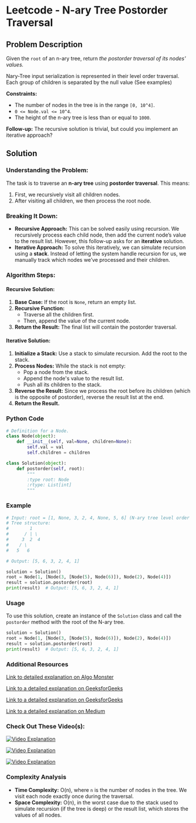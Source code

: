 # Leetcode - N-ary Tree Postorder Traversal

## Problem Description

Given the `root` of an n-ary tree, return _the postorder traversal of its nodes' values._

Nary-Tree input serialization is represented in their level order traversal. Each group of children is separated by the null value (See examples)

**Constraints:**

- The number of nodes in the tree is in the range `[0, 10^4]`.
- `0 <= Node.val <= 10^4`.
- The height of the n-ary tree is less than or equal to `1000`.

**Follow-up:** The recursive solution is trivial, but could you implement an iterative approach?

## Solution

### Understanding the Problem:

The task is to traverse an **n-ary tree** using **postorder traversal**. This means:

1. First, we recursively visit all children nodes.
2. After visiting all children, we then process the root node.

### Breaking It Down:

- **Recursive Approach:** This can be solved easily using recursion. We recursively process each child node, then add the current node’s value to the result list. However, this follow-up asks for an **iterative** solution.
- **Iterative Approach:** To solve this iteratively, we can simulate recursion using a **stack**. Instead of letting the system handle recursion for us, we manually track which nodes we’ve processed and their children.

### Algorithm Steps:

#### Recursive Solution:

1. **Base Case:** If the root is `None`, return an empty list.
2. **Recursive Function:**
   - Traverse all the children first.
   - Then, append the value of the current node.
3. **Return the Result:** The final list will contain the postorder traversal.

#### Iterative Solution:

1. **Initialize a Stack:** Use a stack to simulate recursion. Add the root to the stack.
2. **Process Nodes:** While the stack is not empty:
   - Pop a node from the stack.
   - Append the node's value to the result list.
   - Push all its children to the stack.
3. **Reverse the Result:** Since we process the root before its children (which is the opposite of postorder), reverse the result list at the end.
4. **Return the Result.**

### Python Code

```python
# Definition for a Node.
class Node(object):
    def __init__(self, val=None, children=None):
        self.val = val
        self.children = children

class Solution(object):
    def postorder(self, root):
        """
        :type root: Node
        :rtype: List[int]
        """

```

### Example

```python
# Input: root = [1, None, 3, 2, 4, None, 5, 6] (N-ary tree level order representation)
# Tree structure:
#        1
#      / | \
#     3  2  4
#    / \
#   5   6

# Output: [5, 6, 3, 2, 4, 1]

solution = Solution()
root = Node(1, [Node(3, [Node(5), Node(6)]), Node(2), Node(4)])
result = solution.postorder(root)
print(result)  # Output: [5, 6, 3, 2, 4, 1]
```

### Usage

To use this solution, create an instance of the `Solution` class and call the `postorder` method with the root of the N-ary tree.

```python
solution = Solution()
root = Node(1, [Node(3, [Node(5), Node(6)]), Node(2), Node(4)])
result = solution.postorder(root)
print(result)  # Output: [5, 6, 3, 2, 4, 1]
```

### Additional Resources

[Link to detailed explanation on Algo Monster](https://algo.monster/liteproblems/590)

[Link to a detailed explanation on GeeksforGeeks](https://www.geeksforgeeks.org/construct-a-complete-n-ary-tree-from-given-postorder-traversal/)

[Link to a detailed explanation on GeeksforGeeks](https://www.geeksforgeeks.org/iterative-postorder-traversal-of-n-ary-tree/)

[Link to a detailed explanation on Medium](https://medium.com/@snehakweera77/590-n-ary-tree-postorder-traversal-972b3ce70cdf)

### Check Out These Video(s):

[![Video Explanation](https://img.youtube.com/vi/vnhlZ4bhEzo/mqdefault.jpg)](https://youtu.be/vnhlZ4bhEzo)

[![Video Explanation](https://img.youtube.com/vi/DAIN1ZzvFeA/mqdefault.jpg)](https://youtu.be/DAIN1ZzvFeA)

[![Video Explanation](https://img.youtube.com/vi/GMUI91_pDmM/mqdefault.jpg)](https://youtu.be/GMUI91_pDmM)

### Complexity Analysis

- **Time Complexity:** O(n), where `n` is the number of nodes in the tree. We visit each node exactly once during the traversal.
- **Space Complexity:** O(n), in the worst case due to the stack used to simulate recursion (if the tree is deep) or the result list, which stores the values of all nodes.
